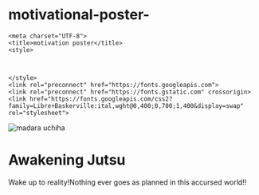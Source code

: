 # motivational-poster-

<!DOCTYPE html>
<html lang="en">
  <head>
    
    <meta charset="UTF-8">
    <title>motivation poster</title>
    <style>



    </style>
    <link rel="preconnect" href="https://fonts.googleapis.com">
    <link rel="preconnect" href="https://fonts.gstatic.com" crossorigin>
    <link href="https://fonts.googleapis.com/css2?family=Libre+Baskerville:ital,wght@0,400;0,700;1,400&display=swap" rel="stylesheet">
  <link rel="stylesheet" href="./style.css">
  </head>
<body>
  <div class="poster">
  <img class="motivation-image" src="./assets/madara motivaton.jpg"  alt="madara uchiha">
<h1>Awakening Jutsu</h1>
<p>Wake up to reality!Nothing ever goes as planned in this accursed world!!</p>


</div>
</body>







</html>













